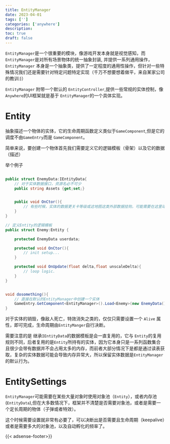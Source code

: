 ```yaml
---
title: EntityManager
date: 2023-04-01
tags: ['']
categories: ['anywhere']
description: 
toc: true
draft: false
---
```




`EntityManager`是一个很重要的模块，像游戏开发本身就是视觉感知，而`EntityManager`是对所有场景物体的统一抽象封装, 并提供一系列通用操作，`EntityManager` 本身是一个抽象类，提供了一定程度的通用性操作，但针对一些特殊情况我们还是需要针对特定问题特定实现（千万不想要想着做平，来自某家公司的教训:)）

`EntityManager` 附带一个默认的 `EntityController`,提供一些常规的实体控制，像 `Anywhere`的UI框架就是基于 `EntityManager`的一个具体实现。

# Entity
    
抽象描述一个物体的实体，它的生命周期函数定义类似于`GameComponent`,但是它的调度不由`GameEntry`而是 `GameComponent`。

简单来说，要创建一个物体首先我们需要定义它的逻辑模板（骨架）以及它的数据（描述）

举个例子

```csharp

public struct EnemyData:IEntityData{
    // 对于实体数据接口，资源名必不可少
    public string Assets {get;set;}


    public void OnCtor(){
        // 有些时候，实体的数据更关卡等级或这地图这类外部数据挂钩，可能需要在这里动态设置一次
    }
}

// 定义Entity的逻辑模板
public struct Enemy:Entity {

    protected EnemyData userdata;

    protected void OnCtor(){
        // init setup...
    }     

    protected void OnUpdate(float delta,float unscaleDelta){
        // loop logic.
    }
}


void dosomething(){
    // 直接在默认的EntityManager中创建一个实体
    GameEntry.GetComponent<EntityManager>().Load<Enemy>(new EnemyData());
}

```


对于实体的销毁，像敌人死亡，特效消失之类的，仅仅只需要设置一个 `Alive` 属性，即可完成，生命周期由`EntityManger`自行决断。

需要注意的是 继承`IEntityData`的数据模板是会一直复用的，它与 `Entity`的复用规则不同，后者复用的是`Entity`所持有的实体，因为它本身只是一系列函数集合且很少会带有数据并不会占用太多的内存，而前者大部分情况下是都是通过读表获取，复杂的实体数据可能会导致内存异常大，所以保留实体数据是`EntityManager`的默认行为。


# EntitySettings

`EntityManager`可能需要在某些大量对象时使用对象池（`Entity`），或者内存池(`EntityData`),但在大多数情况下，框架并不清楚是否需要对象池，或者是需要一个定长周期的物体（子弹或者特效）。

这个时候需要设置就非常有必要了，可以决断出是否需要且生命周期（keepalive）或者是需要多大的对象池，以及自动孵化的频率了。




{{< adsense-footer>}}

